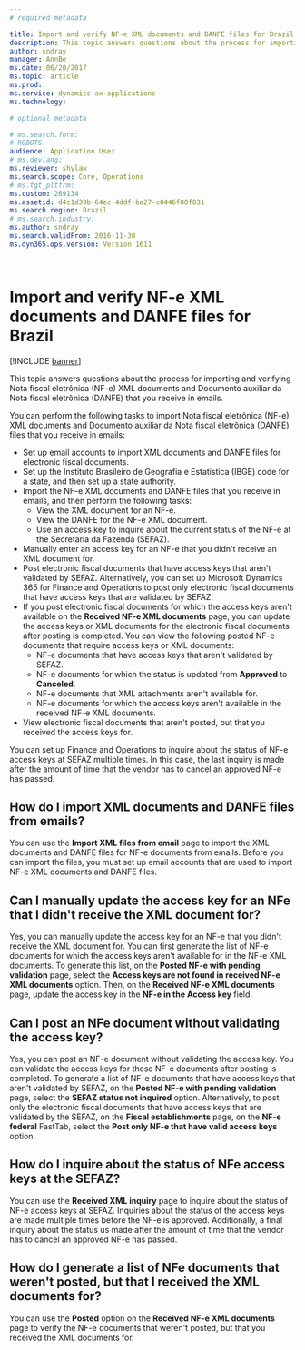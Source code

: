 ```yaml
---
# required metadata

title: Import and verify NF-e XML documents and DANFE files for Brazil
description: This topic answers questions about the process for importing and verifying Nota fiscal eletrônica (NF-e) XML documents and Documento auxiliar da Nota fiscal eletrônica (DANFE) that you receive in emails.
author: sndray
manager: AnnBe
ms.date: 06/20/2017
ms.topic: article
ms.prod: 
ms.service: dynamics-ax-applications
ms.technology: 

# optional metadata

# ms.search.form: 
# ROBOTS: 
audience: Application User
# ms.devlang: 
ms.reviewer: shylaw
ms.search.scope: Core, Operations
# ms.tgt_pltfrm: 
ms.custom: 269134
ms.assetid: d4c1d39b-64ec-4ddf-ba27-c0446f80f031
ms.search.region: Brazil
# ms.search.industry: 
ms.author: sndray
ms.search.validFrom: 2016-11-30
ms.dyn365.ops.version: Version 1611

---
```


# Import and verify NF-e XML documents and DANFE files for Brazil

[!INCLUDE [banner](../includes/banner.md)]

This topic answers questions about the process for importing and verifying Nota fiscal eletrônica (NF-e) XML documents and Documento auxiliar da Nota fiscal eletrônica (DANFE) that you receive in emails.

You can perform the following tasks to import Nota fiscal eletrônica (NF-e) XML documents and Documento auxiliar da Nota fiscal eletrônica (DANFE) files that you receive in emails:

-   Set up email accounts to import XML documents and DANFE files for electronic fiscal documents.
-   Set up the Instituto Brasileiro de Geografia e Estatistica (IBGE) code for a state, and then set up a state authority.
-   Import the NF-e XML documents and DANFE files that you receive in emails, and then perform the following tasks:
    -   View the XML document for an NF-e.
    -   View the DANFE for the NF-e XML document.
    -   Use an access key to inquire about the current status of the NF-e at the Secretaria da Fazenda (SEFAZ).
-   Manually enter an access key for an NF-e that you didn't receive an XML document for.
-   Post electronic fiscal documents that have access keys that aren't validated by SEFAZ. Alternatively, you can set up Microsoft Dynamics 365 for Finance and Operations to post only electronic fiscal documents that have access keys that are validated by SEFAZ.
-   If you post electronic fiscal documents for which the access keys aren't available on the **Received NF-e XML documents** page, you can update the access keys or XML documents for the electronic fiscal documents after posting is completed. You can view the following posted NF-e documents that require access keys or XML documents:
    -   NF-e documents that have access keys that aren't validated by SEFAZ.
    -   NF-e documents for which the status is updated from **Approved** to **Canceled**.
    -   NF-e documents that XML attachments aren't available for.
    -   NF-e documents for which the access keys aren't available in the received NF-e XML documents.
-   View electronic fiscal documents that aren't posted, but that you received the access keys for.

You can set up Finance and Operations to inquire about the status of NF-e access keys at SEFAZ multiple times. In this case, the last inquiry is made after the amount of time that the vendor has to cancel an approved NF-e has passed.

## How do I import XML documents and DANFE files from emails?
You can use the **Import XML files from email** page to import the XML documents and DANFE files for NF-e documents from emails. Before you can import the files, you must set up email accounts that are used to import NF-e XML documents and DANFE files.

## Can I manually update the access key for an NFe that I didn't receive the XML document for?
Yes, you can manually update the access key for an NF-e that you didn't receive the XML document for. You can first generate the list of NF-e documents for which the access keys aren't available for in the NF-e XML documents. To generate this list, on the **Posted NF-e with pending validation** page, select the **Access keys are not found in received NF-e XML documents** option. Then, on the **Received NF-e XML documents** page, update the access key in the **NF-e in the Access key** field.

## Can I post an NFe document without validating the access key?
Yes, you can post an NF-e document without validating the access key. You can validate the access keys for these NF-e documents after posting is completed. To generate a list of NF-e documents that have access keys that aren't validated by SEFAZ, on the **Posted NF-e with pending validation** page, select the **SEFAZ status not inquired** option. Alternatively, to post only the electronic fiscal documents that have access keys that are validated by the SEFAZ, on the **Fiscal establishments** page, on the **NF-e federal** FastTab, select the **Post only NF-e that have valid access keys** option.

## How do I inquire about the status of NFe access keys at the SEFAZ?
You can use the **Received XML inquiry** page to inquire about the status of NF-e access keys at SEFAZ. Inquiries about the status of the access keys are made multiple times before the NF-e is approved. Additionally, a final inquiry about the status us made after the amount of time that the vendor has to cancel an approved NF-e has passed.

## How do I generate a list of NFe documents that weren't posted, but that I received the XML documents for?
You can use the **Posted** option on the **Received NF-e XML documents** page to verify the NF-e documents that weren't posted, but that you received the XML documents for.




